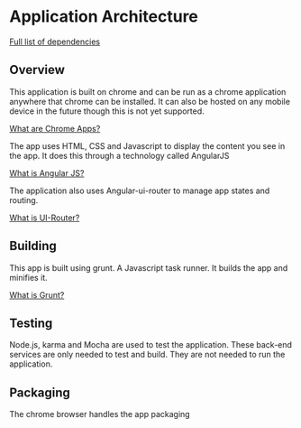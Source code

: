 # Application Architecture

[Full list of dependencies](https://github.com/broadsoftxtended/Product-Phone-for-Chrome/blob/master/documentation/Dependencies.md)

## Overview

This application is built on chrome and can be run as a chrome application anywhere that chrome can be installed. It can also be hosted on any mobile device in the future though this is not yet supported.

[What are Chrome Apps?](https://developer.chrome.com/apps/about_apps)

The app uses HTML, CSS and Javascript to display the content you see in the app. It does this through a technology called AngularJS

[What is Angular JS?](https://angularjs.org/)

The application also uses Angular-ui-router to manage app states and routing.

[What is UI-Router?](https://github.com/angular-ui/ui-router/blob/master/README.md)

## Building 

This app is built using grunt. A Javascript task runner. It builds the app and minifies it.

[What is Grunt?](http://gruntjs.com/)

## Testing

Node.js, karma and Mocha are used to test the application. These back-end services are only needed to test and build. They are not needed to run the application.

## Packaging

The chrome browser handles the app packaging
